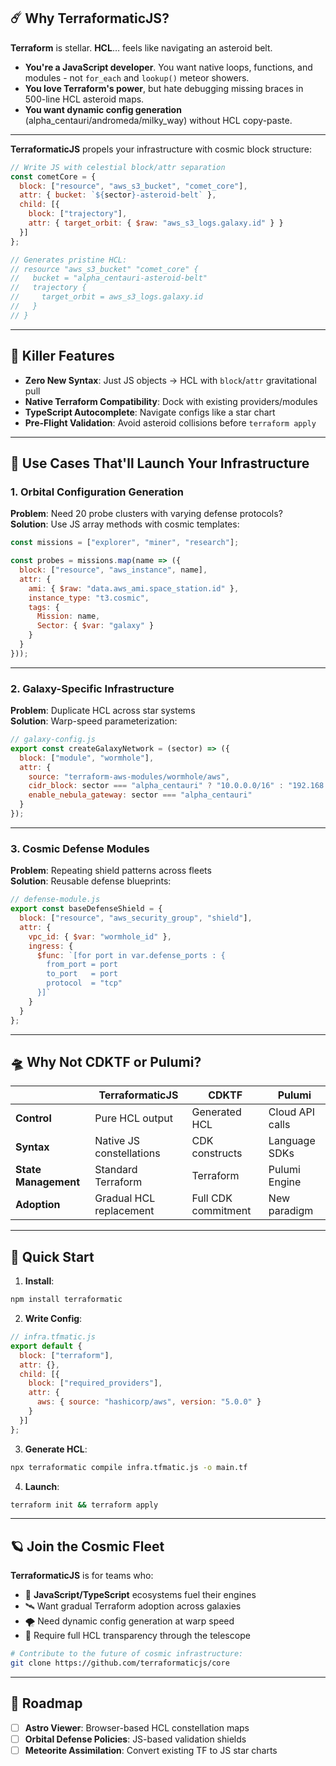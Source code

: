 ## **☄️ Why TerraformaticJS?**  
**Terraform** is stellar. **HCL**… feels like navigating an asteroid belt.  
- **You're a JavaScript developer**. You want native loops, functions, and modules - not `for_each` and `lookup()` meteor showers.  
- **You love Terraform's power**, but hate debugging missing braces in 500-line HCL asteroid maps.  
- **You want dynamic config generation** (alpha_centauri/andromeda/milky_way) without HCL copy-paste.  

---

**TerraformaticJS** propels your infrastructure with cosmic block structure:  
```javascript  
// Write JS with celestial block/attr separation  
const cometCore = {  
  block: ["resource", "aws_s3_bucket", "comet_core"],  
  attr: { bucket: `${sector}-asteroid-belt` },  
  child: [{  
    block: ["trajectory"],  
    attr: { target_orbit: { $raw: "aws_s3_logs.galaxy.id" } }  
  }]  
};  

// Generates pristine HCL:  
// resource "aws_s3_bucket" "comet_core" {  
//   bucket = "alpha_centauri-asteroid-belt"  
//   trajectory {  
//     target_orbit = aws_s3_logs.galaxy.id  
//   }  
// }  
```  

---

## **🚀 Killer Features**  
- **Zero New Syntax**: Just JS objects → HCL with `block`/`attr` gravitational pull  
- **Native Terraform Compatibility**: Dock with existing providers/modules  
- **TypeScript Autocomplete**: Navigate configs like a star chart  
- **Pre-Flight Validation**: Avoid asteroid collisions before `terraform apply`  

---

## **🌌 Use Cases That'll Launch Your Infrastructure**  

### **1. Orbital Configuration Generation**  
**Problem**: Need 20 probe clusters with varying defense protocols?  
**Solution**: Use JS array methods with cosmic templates:  
```javascript  
const missions = ["explorer", "miner", "research"];  

const probes = missions.map(name => ({  
  block: ["resource", "aws_instance", name],  
  attr: {  
    ami: { $raw: "data.aws_ami.space_station.id" },  
    instance_type: "t3.cosmic",  
    tags: {  
      Mission: name,  
      Sector: { $var: "galaxy" }  
    }  
  }  
}));  
```  

---

### **2. Galaxy-Specific Infrastructure**  
**Problem**: Duplicate HCL across star systems  
**Solution**: Warp-speed parameterization:  
```javascript  
// galaxy-config.js  
export const createGalaxyNetwork = (sector) => ({  
  block: ["module", "wormhole"],  
  attr: {  
    source: "terraform-aws-modules/wormhole/aws",  
    cidr_block: sector === "alpha_centauri" ? "10.0.0.0/16" : "192.168.0.0/24",  
    enable_nebula_gateway: sector === "alpha_centauri"  
  }  
});  
```  

---

### **3. Cosmic Defense Modules**  
**Problem**: Repeating shield patterns across fleets  
**Solution**: Reusable defense blueprints:  
```javascript  
// defense-module.js  
export const baseDefenseShield = {  
  block: ["resource", "aws_security_group", "shield"],  
  attr: {  
    vpc_id: { $var: "wormhole_id" },  
    ingress: {  
      $func: `[for port in var.defense_ports : {  
        from_port = port  
        to_port   = port  
        protocol  = "tcp"  
      }]`  
    }  
  }  
};  
```  

---

## **🛸 Why Not CDKTF or Pulumi?**  

|                        | **TerraformaticJS**       | **CDKTF**               | **Pulumi**              |  
|------------------------|---------------------------|-------------------------|-------------------------|  
| **Control**            | Pure HCL output           | Generated HCL           | Cloud API calls         |  
| **Syntax**             | Native JS constellations  | CDK constructs          | Language SDKs           |  
| **State Management**   | Standard Terraform        | Terraform               | Pulumi Engine           |  
| **Adoption**           | Gradual HCL replacement   | Full CDK commitment     | New paradigm            |  

---

## **🌠 Quick Start**  
1. **Install**:  
```bash  
npm install terraformatic  
```  

2. **Write Config**:  
```javascript  
// infra.tfmatic.js  
export default {  
  block: ["terraform"],  
  attr: {},  
  child: [{  
    block: ["required_providers"],  
    attr: {  
      aws: { source: "hashicorp/aws", version: "5.0.0" }  
    }  
  }]  
};  
```  

3. **Generate HCL**:  
```bash  
npx terraformatic compile infra.tfmatic.js -o main.tf  
```  

4. **Launch**:  
```bash  
terraform init && terraform apply  
```  

---

## **🪐 Join the Cosmic Fleet**  
**TerraformaticJS** is for teams who:  
- 🌠 **JavaScript/TypeScript** ecosystems fuel their engines  
- 🛰️ Want gradual Terraform adoption across galaxies  
- 🌪️ Need dynamic config generation at warp speed  
- 🔭 Require full HCL transparency through the telescope  

```bash  
# Contribute to the future of cosmic infrastructure:  
git clone https://github.com/terraformaticjs/core  
```  

---

## **📡 Roadmap**  
- [ ] **Astro Viewer**: Browser-based HCL constellation maps  
- [ ] **Orbital Defense Policies**: JS-based validation shields  
- [ ] **Meteorite Assimilation**: Convert existing TF to JS star charts  
